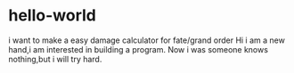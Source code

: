 # hello-world
i want to make a easy damage calculator for fate/grand order
Hi i am a new hand,i am interested in building a program.
Now i was someone knows nothing,but i will try hard. 
